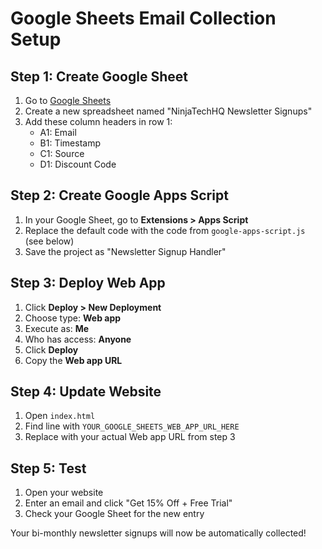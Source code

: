 # Google Sheets Email Collection Setup

## Step 1: Create Google Sheet
1. Go to [Google Sheets](https://sheets.google.com)
2. Create a new spreadsheet named "NinjaTechHQ Newsletter Signups"
3. Add these column headers in row 1:
   - A1: Email
   - B1: Timestamp 
   - C1: Source
   - D1: Discount Code

## Step 2: Create Google Apps Script
1. In your Google Sheet, go to **Extensions > Apps Script**
2. Replace the default code with the code from `google-apps-script.js` (see below)
3. Save the project as "Newsletter Signup Handler"

## Step 3: Deploy Web App
1. Click **Deploy > New Deployment**
2. Choose type: **Web app**
3. Execute as: **Me**
4. Who has access: **Anyone**
5. Click **Deploy**
6. Copy the **Web app URL**

## Step 4: Update Website
1. Open `index.html`
2. Find line with `YOUR_GOOGLE_SHEETS_WEB_APP_URL_HERE`
3. Replace with your actual Web app URL from step 3

## Step 5: Test
1. Open your website
2. Enter an email and click "Get 15% Off + Free Trial"
3. Check your Google Sheet for the new entry

Your bi-monthly newsletter signups will now be automatically collected!
